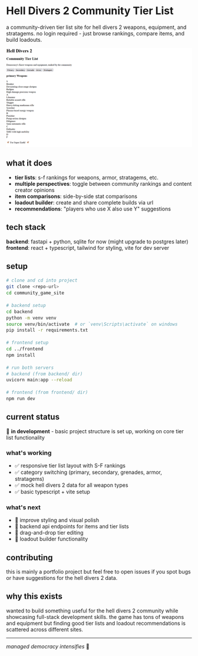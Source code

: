 # Hell Divers 2 Community Tier List

a community-driven tier list site for hell divers 2 weapons, equipment, and stratagems. no login required - just browse rankings, compare items, and build loadouts.

![Hell Divers 2 Tier List Demo](assets/hellDivers2_ver1.gif)

## what it does

- **tier lists**: s-f rankings for weapons, armor, stratagems, etc.
- **multiple perspectives**: toggle between community rankings and content creator opinions
- **item comparisons**: side-by-side stat comparisons 
- **loadout builder**: create and share complete builds via url
- **recommendations**: "players who use X also use Y" suggestions

## tech stack

**backend**: fastapi + python, sqlite for now (might upgrade to postgres later)  
**frontend**: react + typescript, tailwind for styling, vite for dev server

## setup

```bash
# clone and cd into project
git clone <repo-url>
cd community_game_site

# backend setup
cd backend
python -m venv venv
source venv/bin/activate  # or `venv\Scripts\activate` on windows
pip install -r requirements.txt

# frontend setup  
cd ../frontend
npm install

# run both servers
# backend (from backend/ dir)
uvicorn main:app --reload

# frontend (from frontend/ dir)
npm run dev
```

## current status

🚧 **in development** - basic project structure is set up, working on core tier list functionality

### what's working
- ✅ responsive tier list layout with S-F rankings
- ✅ category switching (primary, secondary, grenades, armor, stratagems)
- ✅ mock hell divers 2 data for all weapon types
- ✅ basic typescript + vite setup

### what's next
- 🔧 improve styling and visual polish
- 🔧 backend api endpoints for items and tier lists
- 🔧 drag-and-drop tier editing
- 🔧 loadout builder functionality

## contributing

this is mainly a portfolio project but feel free to open issues if you spot bugs or have suggestions for the hell divers 2 data.

## why this exists

wanted to build something useful for the hell divers 2 community while showcasing full-stack development skills. the game has tons of weapons and equipment but finding good tier lists and loadout recommendations is scattered across different sites.

---

*managed democracy intensifies* 🦅